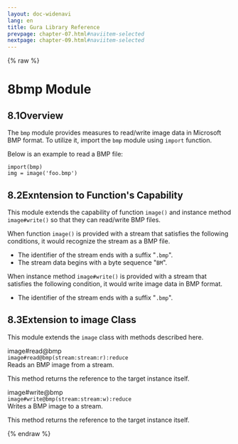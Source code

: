 ```yaml
---
layout: doc-widenavi
lang: en
title: Gura Library Reference
prevpage: chapter-07.html#naviitem-selected
nextpage: chapter-09.html#naviitem-selected
---
```

{% raw %}
<h1><span class="caption-index-1">8</span>bmp Module</h1>
<h2><span class="caption-index-2">8.1</span><a name="anchor-8-1"></a>Overview</h2>
<p>
The <code class="highlighter-rouge">bmp</code> module provides measures to read/write image data in Microsoft BMP format. To utilize it, import the <code class="highlighter-rouge">bmp</code> module using <code class="highlighter-rouge">import</code> function.
</p>
<p>
Below is an example to read a BMP file:
</p>
<pre class="highlight"><code>import(bmp)
img = image('foo.bmp')
</code></pre>
<h2><span class="caption-index-2">8.2</span><a name="anchor-8-2"></a>Exntension to Function's Capability</h2>
<p>
This module extends the capability of function <code class="highlighter-rouge">image()</code> and instance method <code class="highlighter-rouge">image#write()</code> so that they can read/write BMP files.
</p>
<p>
When function <code class="highlighter-rouge">image()</code> is provided with a stream that satisfies the following conditions, it would recognize the stream as a BMP file.
</p>
<ul>
<li>The identifier of the stream ends with a suffix "<code class="highlighter-rouge">.bmp</code>".</li>
<li>The stream data begins with a byte sequence "<code class="highlighter-rouge">BM</code>".</li>
</ul>
<p>
When instance method <code class="highlighter-rouge">image#write()</code> is provided with a stream that satisfies the following condition, it would write image data in BMP format.
</p>
<ul>
<li>The identifier of the stream ends with a suffix "<code class="highlighter-rouge">.bmp</code>".</li>
</ul>
<h2><span class="caption-index-2">8.3</span><a name="anchor-8-3"></a>Extension to image Class</h2>
<p>
This module extends the <code class="highlighter-rouge">image</code> class with methods described here.
</p>
<p>
<div class="h5">image#read@bmp</div>
<div class="mb-2"><i class="fas fa-caret-right mr-2"></i><code>image#read@bmp(stream:stream:r):reduce</code></div>
Reads an BMP image from a stream.
</p>
<p>
This method returns the reference to the target instance itself.
</p>
<p>
<div class="h5">image#write@bmp</div>
<div class="mb-2"><i class="fas fa-caret-right mr-2"></i><code>image#write@bmp(stream:stream:w):reduce</code></div>
Writes a BMP image to a stream.
</p>
<p>
This method returns the reference to the target instance itself.
</p>
{% endraw %}

